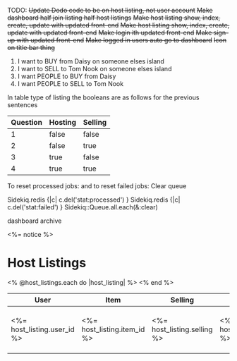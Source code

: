TODO:
~~Update Dodo code to be on host listing, not user account~~
~~Make dashboard half join listing half host listings~~
~~Make host listing show, index, create, update with updated front-end~~
~~Make host listing show, index, create, update with updated front-end~~
~~Make login ith updated front-end~~
~~Make sign-up with updated front-end~~
~~Make logged in users auto go to dashboard~~
~~Icon on title bar thing~~

1) I want to BUY from Daisy on someone elses island
2) I want to SELL to Tom Nook on someone elses island
3) I want PEOPLE to BUY from Daisy
4) I want PEOPLE to SELL to Tom Nook

In table type of listing the booleans are as follows for the previous sentences

| Question | Hosting | Selling |
|----------|---------|---------|
| 1        | false   | false   |
| 2        | false   | true    |
| 3        | true    | false   |
| 4        | true    | true    |


To reset processed jobs:
and to reset failed jobs:
Clear queue

Sidekiq.redis {|c| c.del('stat:processed') }
Sidekiq.redis {|c| c.del('stat:failed') }
Sidekiq::Queue.all.each(&:clear)


dashboard archive

<p id="notice"><%= notice %></p>

<h1>Host Listings</h1>

<table>
  <thead>
    <tr>
      <th>User</th>
      <th>Item</th>
      <th>Selling</th>
      <th>Amount</th>
      <th>Start date</th>
      <th>End date</th>
      <th>Max users</th>
      <th>Allowed users</th>
      <th colspan="3"></th>
    </tr>
  </thead>

  <tbody>
    <% @host_listings.each do |host_listing| %>
      <tr>
        <td><%= host_listing.user_id %></td>
        <td><%= host_listing.item_id %></td>
        <td><%= host_listing.selling %></td>
        <td><%= host_listing.amount %></td>
        <td><%= host_listing.start_date %></td>
        <td><%= host_listing.end_date %></td>
        <td><%= "#{host_listing.total_join_listings_in_queue.count} / #{host_listing.max_users}" %></td>
        <td><%= "#{host_listing.currently_on_island.size} / #{host_listing.allowed_users}" %></td>
        <td><%= link_to 'Show', host_listing %></td>
      </tr>
    <% end %>
  </tbody>
</table>

<br>